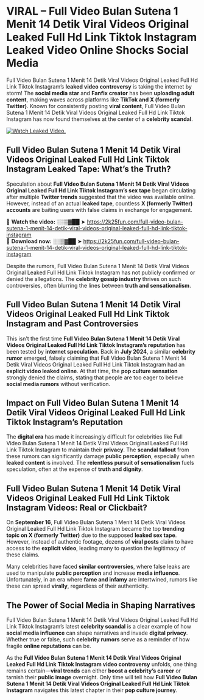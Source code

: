 # VIRAL – Full Video Bulan Sutena 1 Menit 14 Detik Viral Videos Original Leaked Full Hd Link Tiktok Instagram Leaked Video Online Shocks Social Media 

Full Video Bulan Sutena 1 Menit 14 Detik Viral Videos Original Leaked Full Hd Link Tiktok Instagram’s **leaked video controversy** is taking the internet by storm! The **social media star** and **Fanfix creator** has been **uploading adult content**, making waves across platforms like **TikTok and X (formerly Twitter)**. Known for consistently posting **viral content**, Full Video Bulan Sutena 1 Menit 14 Detik Viral Videos Original Leaked Full Hd Link Tiktok Instagram has now found themselves at the center of a **celebrity scandal**.  

[![Watch Leaked Video.](https://miro.medium.com/v2/resize:fit:828/format:webp/1*cilzJN44JGOrTw9NJCrNHA.gif "Watch Leaked Video")](https://2k25fun.com/full-video-bulan-sutena-1-menit-14-detik-viral-videos-original-leaked-full-hd-link-tiktok-instagram)

## **Full Video Bulan Sutena 1 Menit 14 Detik Viral Videos Original Leaked Full Hd Link Tiktok Instagram Leaked Tape: What’s the Truth?**  
Speculation about **Full Video Bulan Sutena 1 Menit 14 Detik Viral Videos Original Leaked Full Hd Link Tiktok Instagram’s sex tape** began circulating after multiple **Twitter trends** suggested that the video was available online. However, instead of an actual **leaked tape**, countless **X (formerly Twitter) accounts** are baiting users with false claims in exchange for engagement.  

🔹 **Watch the video:** ░░▒▓██ ➤ https://2k25fun.com/full-video-bulan-sutena-1-menit-14-detik-viral-videos-original-leaked-full-hd-link-tiktok-instagram  
🔹 **Download now:** ░░▒▓██ ➤ https://2k25fun.com/full-video-bulan-sutena-1-menit-14-detik-viral-videos-original-leaked-full-hd-link-tiktok-instagram  

Despite the rumors, Full Video Bulan Sutena 1 Menit 14 Detik Viral Videos Original Leaked Full Hd Link Tiktok Instagram has not publicly confirmed or denied the allegations. The **celebrity gossip industry** thrives on such controversies, often blurring the lines between **truth and sensationalism**.  

## **Full Video Bulan Sutena 1 Menit 14 Detik Viral Videos Original Leaked Full Hd Link Tiktok Instagram and Past Controversies**  
This isn’t the first time **Full Video Bulan Sutena 1 Menit 14 Detik Viral Videos Original Leaked Full Hd Link Tiktok Instagram’s reputation** has been tested by **internet speculation**. Back in **July 2024**, a similar **celebrity rumor** emerged, falsely claiming that Full Video Bulan Sutena 1 Menit 14 Detik Viral Videos Original Leaked Full Hd Link Tiktok Instagram had an **explicit video leaked online**. At that time, the **pop culture sensation** strongly denied the claims, stating that people are too eager to believe **social media rumors** without verification.  

## **Impact on Full Video Bulan Sutena 1 Menit 14 Detik Viral Videos Original Leaked Full Hd Link Tiktok Instagram’s Reputation**  
The **digital era** has made it increasingly difficult for celebrities like Full Video Bulan Sutena 1 Menit 14 Detik Viral Videos Original Leaked Full Hd Link Tiktok Instagram to maintain their **privacy**. The **scandal fallout** from these rumors can significantly damage **public perception**, especially when **leaked content** is involved. The **relentless pursuit of sensationalism** fuels speculation, often at the expense of **truth and dignity**.  

## **Full Video Bulan Sutena 1 Menit 14 Detik Viral Videos Original Leaked Full Hd Link Tiktok Instagram Videos: Real or Clickbait?**  
On **September 16**, Full Video Bulan Sutena 1 Menit 14 Detik Viral Videos Original Leaked Full Hd Link Tiktok Instagram became the top **trending topic on X (formerly Twitter)** due to the supposed **leaked sex tape**. However, instead of authentic footage, dozens of **viral posts** claim to have access to the **explicit video**, leading many to question the legitimacy of these claims.  

Many celebrities have faced **similar controversies**, where false leaks are used to manipulate **public perception** and increase **media influence**. Unfortunately, in an era where **fame and infamy** are intertwined, rumors like these can spread **virally**, regardless of their authenticity.  

## **The Power of Social Media in Shaping Narratives**  
Full Video Bulan Sutena 1 Menit 14 Detik Viral Videos Original Leaked Full Hd Link Tiktok Instagram’s latest **celebrity scandal** is a clear example of how **social media influence** can shape narratives and invade **digital privacy**. Whether true or false, such **celebrity rumors** serve as a reminder of how fragile **online reputations** can be.  

As the **Full Video Bulan Sutena 1 Menit 14 Detik Viral Videos Original Leaked Full Hd Link Tiktok Instagram video controversy** unfolds, one thing remains certain—**viral trends** can either **boost a celebrity’s career** or tarnish their **public image** overnight. Only time will tell how **Full Video Bulan Sutena 1 Menit 14 Detik Viral Videos Original Leaked Full Hd Link Tiktok Instagram** navigates this latest chapter in their **pop culture journey**. 